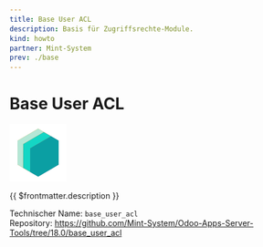 ```yaml
---
title: Base User ACL
description: Basis für Zugriffsrechte-Module.
kind: howto
partner: Mint-System
prev: ./base
---
```

# Base User ACL
![icon_oms_box](attachments/icons_odoo_mint_system.png)

{{ $frontmatter.description }}

Technischer Name: `base_user_acl`\
Repository: <https://github.com/Mint-System/Odoo-Apps-Server-Tools/tree/18.0/base_user_acl>
